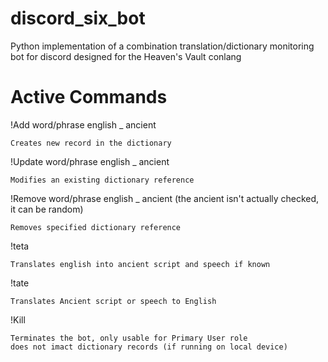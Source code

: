 # discord_six_bot
Python implementation of a combination translation/dictionary monitoring bot for discord designed for the Heaven's Vault conlang


# Active Commands

!Add word/phrase english _ ancient
	
	Creates new record in the dictionary
	
!Update word/phrase english _ ancient
	
	Modifies an existing dictionary reference
	
!Remove word/phrase english _ ancient (the ancient isn't actually checked, it can be random)
	
	Removes specified dictionary reference
	
!teta
	
	Translates english into ancient script and speech if known
	
!tate
	
	Translates Ancient script or speech to English
	
!Kill
	
	Terminates the bot, only usable for Primary User role
	does not imact dictionary records (if running on local device)
